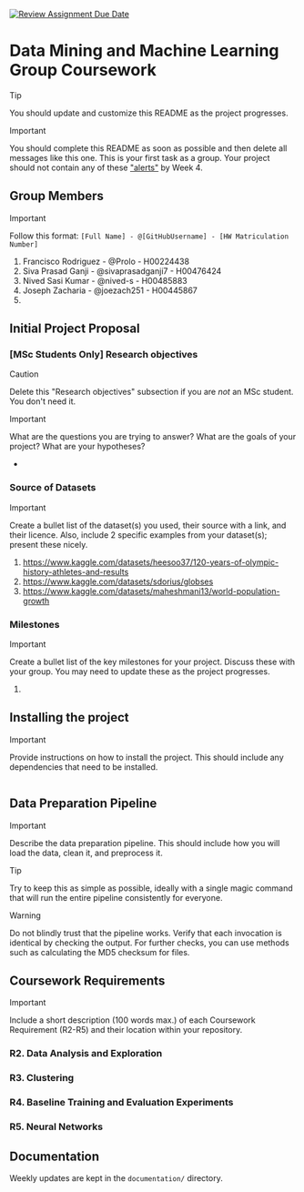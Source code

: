 [![Review Assignment Due Date](https://classroom.github.com/assets/deadline-readme-button-22041afd0340ce965d47ae6ef1cefeee28c7c493a6346c4f15d667ab976d596c.svg)](https://classroom.github.com/a/TnJIQ-Y6)
# Data Mining and Machine Learning Group Coursework

> [!TIP]
> You should update and customize this README as the project progresses.

> [!IMPORTANT]
> You should complete this README as soon as possible and then delete all messages like this one. This is your first task as a group. Your project should not contain any of these ["alerts"](https://docs.github.com/en/get-started/writing-on-github/getting-started-with-writing-and-formatting-on-github/basic-writing-and-formatting-syntax#alerts) by Week 4.


## Group Members

> [!IMPORTANT]
> Follow this format: `[Full Name] - @[GitHubUsername] - [HW Matriculation Number]`

1. Francisco Rodriguez - @Prolo - H00224438
2. Siva Prasad Ganji - @sivaprasadganji7 - H00476424
3. Nived Sasi Kumar - @nived-s - H00485883
4. Joseph Zacharia - @joezach251 - H00445867
5.

## Initial Project Proposal


### [MSc Students Only] Research objectives

> [!CAUTION]
> Delete this "Research objectives" subsection if you are *not* an MSc student. You don't need it.

> [!IMPORTANT]
> What are the questions you are trying to answer? What are the goals of your project? What are your hypotheses?

-

### Source of Datasets
> [!IMPORTANT]
> Create a bullet list of the dataset(s) you used, their source with a link, and their licence. Also, include 2 specific examples from your dataset(s); present these nicely.

1. https://www.kaggle.com/datasets/heesoo37/120-years-of-olympic-history-athletes-and-results
2. https://www.kaggle.com/datasets/sdorius/globses
3. https://www.kaggle.com/datasets/maheshmani13/world-population-growth

### Milestones

> [!IMPORTANT]
> Create a bullet list of the key milestones for your project. Discuss these with your group. You may need to update these as the project progresses.

1.


## Installing the project

> [!IMPORTANT]
> Provide instructions on how to install the project. This should include any dependencies that need to be installed.

```bash
```

## Data Preparation Pipeline

> [!IMPORTANT]
> Describe the data preparation pipeline. This should include how you will load the data, clean it, and preprocess it.

> [!TIP]
> Try to keep this as simple as possible, ideally with a single magic command that will run the entire pipeline consistently for everyone.


> [!WARNING]
> Do not blindly trust that the pipeline works. Verify that each invocation is identical by checking the output. For further checks, you can use methods such as calculating the MD5 checksum for files.


## Coursework Requirements

> [!IMPORTANT]
> Include a short description (100 words max.) of each Coursework Requirement (R2-R5) and their location within your repository.

### R2. Data Analysis and Exploration

### R3. Clustering

### R4.	Baseline Training and Evaluation Experiments

### R5. Neural Networks


## Documentation

Weekly updates are kept in the `documentation/` directory.
